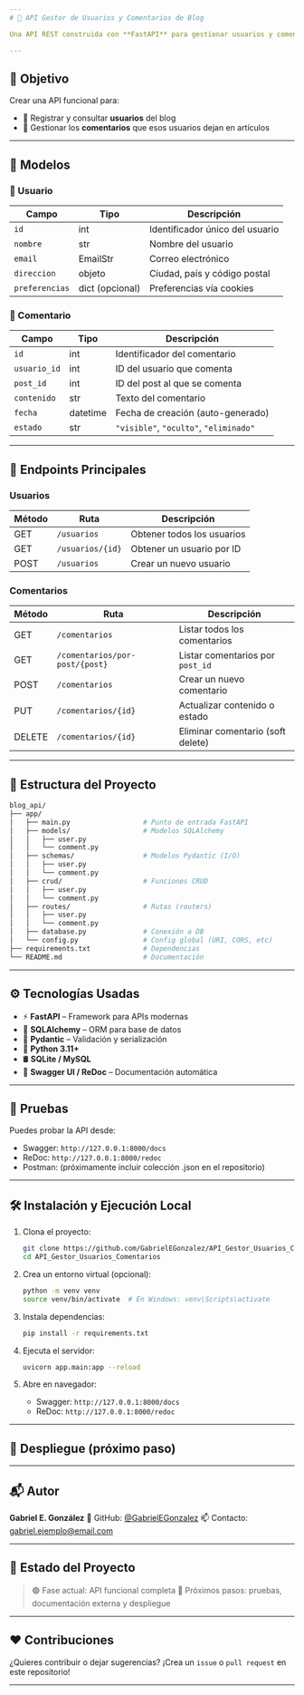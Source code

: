 ```yaml
---
# 🚀 API Gestor de Usuarios y Comentarios de Blog

Una API REST construida con **FastAPI** para gestionar usuarios y comentarios de un blog. Permite crear usuarios, asociar comentarios a publicaciones y manejar el estado de los mismos.

---
```


## 🎯 Objetivo

Crear una API funcional para:

- 📌 Registrar y consultar **usuarios** del blog
- 💬 Gestionar los **comentarios** que esos usuarios dejan en artículos

---

## 🧱 Modelos

### 👤 Usuario

| Campo         | Tipo     | Descripción                          |
|---------------|----------|--------------------------------------|
| `id`          | int      | Identificador único del usuario      |
| `nombre`      | str      | Nombre del usuario                   |
| `email`       | EmailStr | Correo electrónico                   |
| `direccion`   | objeto   | Ciudad, país y código postal         |
| `preferencias`| dict (opcional) | Preferencias vía cookies      |

### 💬 Comentario

| Campo        | Tipo     | Descripción                          |
|--------------|----------|--------------------------------------|
| `id`         | int      | Identificador del comentario         |
| `usuario_id` | int      | ID del usuario que comenta           |
| `post_id`    | int      | ID del post al que se comenta        |
| `contenido`  | str      | Texto del comentario                 |
| `fecha`      | datetime | Fecha de creación (auto-generado)    |
| `estado`     | str      | `"visible"`, `"oculto"`, `"eliminado"` |

---

## 🔗 Endpoints Principales

### Usuarios

| Método | Ruta             | Descripción                |
|--------|------------------|----------------------------|
| GET    | `/usuarios`      | Obtener todos los usuarios |
| GET    | `/usuarios/{id}` | Obtener un usuario por ID  |
| POST   | `/usuarios`      | Crear un nuevo usuario     |

### Comentarios

| Método | Ruta                            | Descripción                         |
|--------|----------------------------------|-------------------------------------|
| GET    | `/comentarios`                  | Listar todos los comentarios        |
| GET    | `/comentarios/por-post/{post}`  | Listar comentarios por `post_id`    |
| POST   | `/comentarios`                  | Crear un nuevo comentario           |
| PUT    | `/comentarios/{id}`             | Actualizar contenido o estado       |
| DELETE | `/comentarios/{id}`             | Eliminar comentario (soft delete)   |

---

## 🌲 Estructura del Proyecto

```bash
blog_api/
├── app/
│   ├── main.py                  # Punto de entrada FastAPI
│   ├── models/                  # Modelos SQLAlchemy
│   │   ├── user.py
│   │   └── comment.py
│   ├── schemas/                 # Modelos Pydantic (I/O)
│   │   ├── user.py
│   │   └── comment.py
│   ├── crud/                    # Funciones CRUD
│   │   ├── user.py
│   │   └── comment.py
│   ├── routes/                  # Rutas (routers)
│   │   ├── user.py
│   │   └── comment.py
│   ├── database.py              # Conexión a DB
│   └── config.py                # Config global (URI, CORS, etc)
├── requirements.txt             # Dependencias
└── README.md                    # Documentación
````

---

## ⚙️ Tecnologías Usadas

* ⚡ **FastAPI** – Framework para APIs modernas
* 🐘 **SQLAlchemy** – ORM para base de datos
* 📄 **Pydantic** – Validación y serialización
* 🐍 **Python 3.11+**
* 🛢️ **SQLite / MySQL**
* 🧪 **Swagger UI / ReDoc** – Documentación automática

---

## 🧪 Pruebas

Puedes probar la API desde:

* Swagger: `http://127.0.0.1:8000/docs`
* ReDoc: `http://127.0.0.1:8000/redoc`
* Postman: (próximamente incluir colección .json en el repositorio)

---

## 🛠️ Instalación y Ejecución Local

1. Clona el proyecto:

   ```bash
   git clone https://github.com/GabrielEGonzalez/API_Gestor_Usuarios_Comentarios.git
   cd API_Gestor_Usuarios_Comentarios
   ```

2. Crea un entorno virtual (opcional):

   ```bash
   python -m venv venv
   source venv/bin/activate  # En Windows: venv\Scripts\activate
   ```

3. Instala dependencias:

   ```bash
   pip install -r requirements.txt
   ```

4. Ejecuta el servidor:

   ```bash
   uvicorn app.main:app --reload
   ```

5. Abre en navegador:

   * Swagger: `http://127.0.0.1:8000/docs`
   * ReDoc: `http://127.0.0.1:8000/redoc`

---
## 🚀 Despliegue (próximo paso)
---

## 📬 Autor

**Gabriel E. González**
📂 GitHub: [@GabrielEGonzalez](https://github.com/GabrielEGonzalez)
📫 Contacto: [gabriel.ejemplo@email.com](mailto:enriquegonzalez123467@gmail.com)

---

## 📝 Estado del Proyecto

> 🟢 Fase actual: API funcional completa
> 🔵 Próximos pasos: pruebas, documentación externa y despliegue

---

## ❤️ Contribuciones

¿Quieres contribuir o dejar sugerencias?
¡Crea un `issue` o `pull request` en este repositorio!

---
